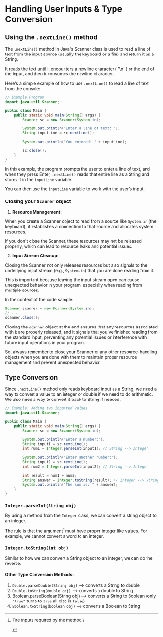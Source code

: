 # Handling User Inputs & Type Conversion

## Using the `.nextLine()` method

The `.nextLine()` method in Java's Scanner class is used to read a line of text from the input source (usually the keyboard or a file) and return it as a String.&#x20;

It reads the text until it encounters a newline character ( '\n' ) or the end of the input, and then it consumes the newline character.

Here's a simple example of how to use `.nextLine()` to read a line of text from the console:

```java
// Example Program
import java.util.Scanner;

public class Main {
    public static void main(String[] args) {
        Scanner sc = new Scanner(System.in);

        System.out.println("Enter a line of text: ");
        String inputLine = sc.nextLine();

        System.out.println("You entered: " + inputLine);

        sc.close();
    }
}
```

In this example, the program prompts the user to enter a line of text, and when they press Enter, `.nextLine()` reads that entire line as a String and stores it in the `inputLine` variable.&#x20;

You can then use the `inputLine` variable to work with the user's input.

### Closing your `Scanner` object

1. **Resource Management:**&#x20;

When you create a Scanner object to read from a source like `System.in` (the keyboard), it establishes a connection to that source and allocates system resources.&#x20;

If you don't close the Scanner, these resources may not be released properly, which can lead to resource leaks and potential issues.

2. **Input Stream Cleanup:**&#x20;

Closing the Scanner not only releases resources but also signals to the underlying input stream (e.g., `System.in`) that you are done reading from it.&#x20;

This is important because leaving the input stream open can cause unexpected behavior in your program, especially when reading from multiple sources.

In the context of the code sample:

```java
Scanner scanner = new Scanner(System.in);
// ...
scanner.close();
```

Closing the `scanner` object at the end ensures that any resources associated with it are properly released, and it signals that you've finished reading from the standard input, preventing any potential issues or interference with future input operations in your program.

So, always remember to close your Scanner or any other resource-handling objects when you are done with them to maintain proper resource management and prevent unexpected behavior.

## Type Conversion

Since `.nextLine()` method only reads keyboard input as a String, we need a way to convert a value to an integer or double if we need to do arithmetic. We also need a way to convert it back to String if needed.

```java
// Example: Adding two inputted values
import java.util.Scanner;

public class Main {
    public static void main(String[] args) {
        Scanner sc = new Scanner(System.in);

        System.out.println("Enter a number:");
        String input1 = sc.nextLine();
        int num1 = Integer.parseInt(input1); // String --> Integer
        
        System.out.println("Enter another number:");
        String input2 = sc.nextLine();
        int num2 = Integer.parseInt(input2); // String --> Integer
        
        int result = num1 + num2;
        String answer = Integer.toString(result); // Integer --> String
        System.out.println("The sum is: " + answer);
    }
}
```

### `Integer.parseInt(String obj)`

By using a method from the `Integer` class, we can convert a string object to an integer.&#x20;

The rule is that the argument[^1] must have proper integer like values. For example, we cannot convert a word to an integer.

### `Integer.toString(int obj)`

Similar to how we can convert a String object to an integer, we can do the reverse.

#### Other Type Conversion Methods:

1. `Double.parseDouble(String obj)` --> converts a String to double
2. `Double.toString(double obj)` --> converts a double to String
3. Boolean.parseBoolean(String obj) --> converts a String to Boolean (only `"true"` turns to `true` all else is `false`)
4. `Boolean.toString(boolean obj)` --> converts a Boolean to String

[^1]: The inputs required by the method.\


    &#x20;           &#x20;
